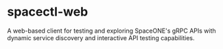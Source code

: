 # spacectl-web
A web-based client for testing and exploring SpaceONE's gRPC APIs with dynamic service discovery and interactive API testing capabilities.
